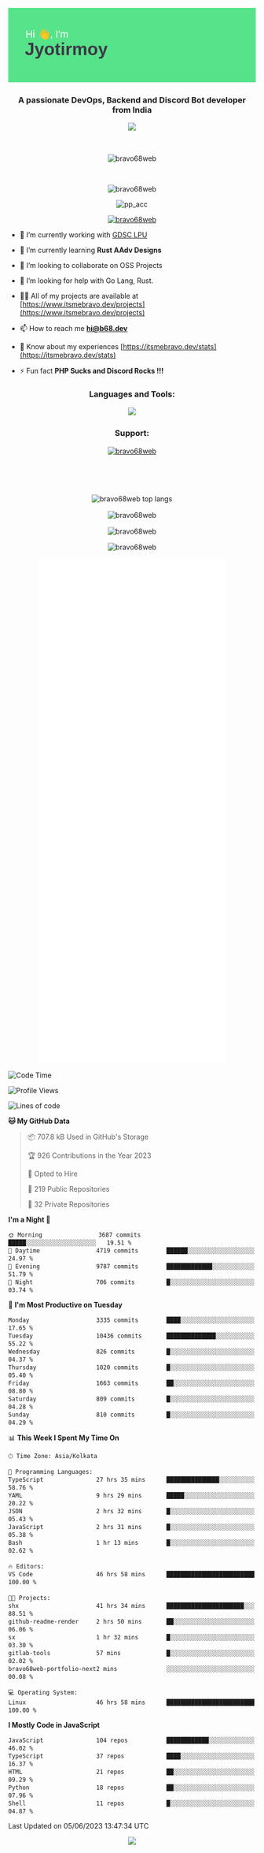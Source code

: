 <p align="center"><img src="header.png"></p>
<h3 align="center">A passionate DevOps, Backend and Discord Bot developer from India</h3>

<p align="center"><a href="https://discord.com/users/457039372009865226"><img src="https://lanyard-profile-readme.vercel.app/api/457039372009865226"></a></p>
                           
<br>
<p align="center"> <img src="https://komarev.com/ghpvc/?username=bravo68web&label=Profile%20views&color=0e75b6&style=flat" alt="bravo68web" /> </p>
<br>


<p align="center"><img src="https://github-profile-trophy.vercel.app/?username=bravo68web&theme=discord&column=3&row=2" alt="bravo68web" /> </p>
<p align="center"><img src="https://osu-embed.b68dev.xyz/pp_acc" alt="pp_acc" /> </p>

<p align="center"> <a href="https://twitter.com/bravo68web" target="blank"><img src="https://img.shields.io/twitter/follow/bravo68web?logo=twitter&style=for-the-badge" alt="bravo68web" /></a> </p>

- 🔭 I’m currently working with [GDSC LPU](https://gdsclpu.live/)

- 🌱 I’m currently learning **Rust AAdv Designs**

- 👯 I’m looking to collaborate on OSS Projects

- 🤝 I’m looking for help with Go Lang, Rust.

- 👨‍💻 All of my projects are available at [https://www.itsmebravo.dev/projects](https://www.itsmebravo.dev/projects)

<!-- - 💬 Ask me about **DF Techs** -->

- 📫 How to reach me **hi@b68.dev**

- 📄 Know about my experiences [https://itsmebravo.dev/stats](https://itsmebravo.dev/stats)

- ⚡ Fun fact **PHP Sucks and Discord Rocks !!!**

<h3 align="center">Languages and Tools:</h3>
<p align="center"> 
<img src="https://skillicons.dev/icons?i=aws,bash,c,cs,cpp,cloudflare,css,dart,devto,discord,bots,docker,electron,ember,emotion,express,fastapi,figma,firebase,flask,gcp,git,github,githubactions,go,gitlab,graphql,heroku,html,ai,ipfs,js,jest,linux,md,mastodon,mongodb,neovim,netlify,nextjs,nginx,nodejs,postgres,postman,powershell,py,react,redis,regex,replit,rocket,rust,sqlite,mysql,stackoverflow,styledcomponents,supabase,sentry,solidity,svg,tailwind,tauri,twitter,ts,unity,v,vercel,vim,vite,wasm,webpack,workers&perline=8&theme=dark" />
</p>

<h3 align="center">Support:</h3>
<p align="center"><a href="https://www.buymeacoffee.com/bravo68web"> <img align="center" src="https://cdn.buymeacoffee.com/buttons/v2/default-yellow.png" height="50" width="210" alt="bravo68web" /></a></p><br><br>
<br>

<p align="center"> <img align="center" src="https://github-readme-stats-sync.vercel.app/api/top-langs?username=bravo68web&count_private=true&show_icons=true&theme=radical&border_radius=10&&langs_count=10&layout=compact" alt="bravo68web top langs" /></p>

<p align="center"> <img align="center" src="https://github-readme-stats-sync.vercel.app/api?username=bravo68web&count_private=true&show_icons=true&theme=radical&border_radius=10" alt="bravo68web" /></p>

<p align="center"> <img align="center" src="https://github-readme-streak-stats.herokuapp.com?user=bravo68web&theme=dracula&hide_border=true" alt="bravo68web" /></p>

<p align="center"> <img align="center" src="https://github-readme-stats-sync.vercel.app/api/wakatime?username=bravo68web&count_private=true&show_icons=true&theme=aura_dark&border_radius=10&&langs_count=10&layout=compact&range=last_7_days" alt="bravo68web" /></p>

<p align="center"><img src="https://raw.githubusercontent.com/BRAVO68WEB/BRAVO68WEB/master/github-metrics.svg"></p>

<!--START_SECTION:waka-->
![Code Time](http://img.shields.io/badge/Code%20Time-4%2C832%20hrs%2014%20mins-blue)

![Profile Views](http://img.shields.io/badge/Profile%20Views-55-blue)

![Lines of code](https://img.shields.io/badge/From%20Hello%20World%20I%27ve%20Written-58.1%20million%20lines%20of%20code-blue)

**🐱 My GitHub Data** 

> 📦 707.8 kB Used in GitHub's Storage 
 > 
> 🏆 926 Contributions in the Year 2023
 > 
> 💼 Opted to Hire
 > 
> 📜 219 Public Repositories 
 > 
> 🔑 32 Private Repositories 
 > 
**I'm a Night 🦉** 

```text
🌞 Morning                3687 commits        █████░░░░░░░░░░░░░░░░░░░░   19.51 % 
🌆 Daytime                4719 commits        ██████░░░░░░░░░░░░░░░░░░░   24.97 % 
🌃 Evening                9787 commits        █████████████░░░░░░░░░░░░   51.79 % 
🌙 Night                  706 commits         █░░░░░░░░░░░░░░░░░░░░░░░░   03.74 % 
```
📅 **I'm Most Productive on Tuesday** 

```text
Monday                   3335 commits        ████░░░░░░░░░░░░░░░░░░░░░   17.65 % 
Tuesday                  10436 commits       ██████████████░░░░░░░░░░░   55.22 % 
Wednesday                826 commits         █░░░░░░░░░░░░░░░░░░░░░░░░   04.37 % 
Thursday                 1020 commits        █░░░░░░░░░░░░░░░░░░░░░░░░   05.40 % 
Friday                   1663 commits        ██░░░░░░░░░░░░░░░░░░░░░░░   08.80 % 
Saturday                 809 commits         █░░░░░░░░░░░░░░░░░░░░░░░░   04.28 % 
Sunday                   810 commits         █░░░░░░░░░░░░░░░░░░░░░░░░   04.29 % 
```


📊 **This Week I Spent My Time On** 

```text
🕑︎ Time Zone: Asia/Kolkata

💬 Programming Languages: 
TypeScript               27 hrs 35 mins      ███████████████░░░░░░░░░░   58.76 % 
YAML                     9 hrs 29 mins       █████░░░░░░░░░░░░░░░░░░░░   20.22 % 
JSON                     2 hrs 32 mins       █░░░░░░░░░░░░░░░░░░░░░░░░   05.43 % 
JavaScript               2 hrs 31 mins       █░░░░░░░░░░░░░░░░░░░░░░░░   05.38 % 
Bash                     1 hr 13 mins        █░░░░░░░░░░░░░░░░░░░░░░░░   02.62 % 

🔥 Editors: 
VS Code                  46 hrs 58 mins      █████████████████████████   100.00 % 

🐱‍💻 Projects: 
shx                      41 hrs 34 mins      ██████████████████████░░░   88.51 % 
github-readme-render     2 hrs 50 mins       ██░░░░░░░░░░░░░░░░░░░░░░░   06.06 % 
sx                       1 hr 32 mins        █░░░░░░░░░░░░░░░░░░░░░░░░   03.30 % 
gitlab-tools             57 mins             █░░░░░░░░░░░░░░░░░░░░░░░░   02.02 % 
bravo68web-portfolio-next2 mins              ░░░░░░░░░░░░░░░░░░░░░░░░░   00.08 % 

💻 Operating System: 
Linux                    46 hrs 58 mins      █████████████████████████   100.00 % 
```

**I Mostly Code in JavaScript** 

```text
JavaScript               104 repos           ████████████░░░░░░░░░░░░░   46.02 % 
TypeScript               37 repos            ████░░░░░░░░░░░░░░░░░░░░░   16.37 % 
HTML                     21 repos            ██░░░░░░░░░░░░░░░░░░░░░░░   09.29 % 
Python                   18 repos            ██░░░░░░░░░░░░░░░░░░░░░░░   07.96 % 
Shell                    11 repos            █░░░░░░░░░░░░░░░░░░░░░░░░   04.87 % 
```




 Last Updated on 05/06/2023 13:47:34 UTC
<!--END_SECTION:waka-->

<p align="center"><img src="https://bravo68web.me/images/header_.png"></p>

